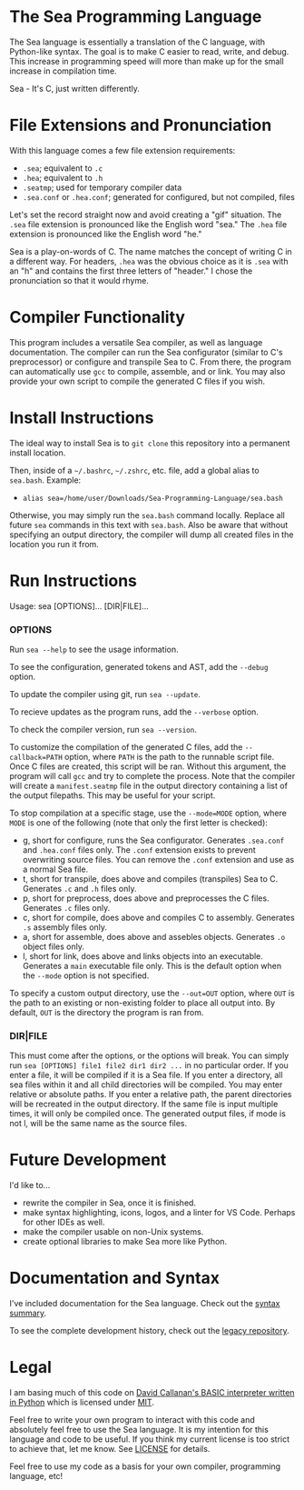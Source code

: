 # The Sea Programming Language
The Sea language is essentially a translation of the C language, with Python-like syntax. The goal is to make C easier to read, write, and debug. This increase in programming speed will more than make up for the small increase in compilation time.

Sea - It's C, just written differently.

# File Extensions and Pronunciation
With this language comes a few file extension requirements:
* `.sea`; equivalent to `.c`
* `.hea`; equivalent to `.h`
* `.seatmp`; used for temporary compiler data
* `.sea.conf` or `.hea.conf`; generated for configured, but not compiled, files

Let's set the record straight now and avoid creating a "gif" situation.
The `.sea` file extension is pronounced like the English word "sea."
The `.hea` file extension is pronounced like the English word "he."

Sea is a play-on-words of C.
The name matches the concept of writing C in a different way.
For headers, `.hea` was the obvious choice as it is `.sea` with an "h" and contains the first three letters of "header." I chose the pronunciation so that it would rhyme.

# Compiler Functionality
This program includes a versatile Sea compiler, as well as language documentation.
The compiler can run the Sea configurator (similar to C's preprocessor) or configure and transpile Sea to C.
From there, the program can automatically use `gcc` to compile, assemble, and or link.
You may also provide your own script to compile the generated C files if you wish.

# Install Instructions
The ideal way to install Sea is to `git clone` this repository into a permanent install location.

Then, inside of a `~/.bashrc`, `~/.zshrc`, etc. file, add a global alias to `sea.bash`.
Example:
- `alias sea=/home/user/Downloads/Sea-Programming-Language/sea.bash`

Otherwise, you may simply run the `sea.bash` command locally.
Replace all future `sea` commands in this text with `sea.bash`.
Also be aware that without specifying an output directory, the compiler will dump all created files in the location you run it from.

# Run Instructions
Usage: sea [OPTIONS]... [DIR|FILE]...

### OPTIONS
Run `sea --help` to see the usage information.

To see the configuration, generated tokens and AST, add the `--debug` option.

To update the compiler using git, run `sea --update`.

To recieve updates as the program runs, add the `--verbose` option.

To check the compiler version, run `sea --version`.

To customize the compilation of the generated C files, add the `--callback=PATH` option, where `PATH` is the path to the runnable script file.
Once C files are created, this script will be ran.
Without this argument, the program will call `gcc` and try to complete the process.
Note that the compiler will create a `manifest.seatmp` file in the output directory containing a list of the output filepaths. This may be useful for your script.

To stop compilation at a specific stage, use the `--mode=MODE` option, where `MODE` is one of the following (note that only the first letter is checked):
* g, short for configure, runs the Sea configurator.
Generates `.sea.conf` and `.hea.conf` files only.
The `.conf` extension exists to prevent overwriting source files.
You can remove the `.conf` extension and use as a normal Sea file.
* t, short for transpile, does above and compiles (transpiles) Sea to C.
Generates `.c` and `.h` files only.
* p, short for preprocess, does above and preprocesses the C files.
Generates `.c` files only.
* c, short for compile, does above and compiles C to assembly.
Generates `.s` assembly files only.
* a, short for assemble, does above and assebles objects.
Generates `.o` object files only.
* l, short for link, does above and links objects into an executable.
Generates a `main` executable file only.
This is the default option when the `--mode` option is not specified.

To specify a custom output directory, use the `--out=OUT` option, where `OUT` is the path to an existing or non-existing folder to place all output into.
By default, `OUT` is the directory the program is ran from.

### DIR|FILE
This must come after the options, or the options will break.
You can simply run `sea [OPTIONS] file1 file2 dir1 dir2 ...` in no particular order.
If you enter a file, it will be compiled if it is a Sea file.
If you enter a directory, all sea files within it and all child directories will be compiled.
You may enter relative or absolute paths.
If you enter a relative path, the parent directories will be recreated in the output directory.
If the same file is input multiple times, it will only be compiled once.
The generated output files, if mode is not l, will be the same name as the source files.

# Future Development
I'd like to...
* rewrite the compiler in Sea, once it is finished.
* make syntax highlighting, icons, logos, and a linter for VS Code.
Perhaps for other IDEs as well.
* make the compiler usable on non-Unix systems.
* create optional libraries to make Sea more like Python.

# Documentation and Syntax
I've included documentation for the Sea language.
Check out the [syntax summary](./docs/syntax-summary.adoc).

To see the complete development history, check out the [legacy repository](https://github.com/DavidMacDonald11/Sea-Programming-Language-LEGACY).

# Legal
I am basing much of this code on [David Callanan's BASIC interpreter written in Python](https://github.com/davidcallanan/py-myopl-code) which is licensed under [MIT](https://github.com/davidcallanan/py-myopl-code/blob/master/LICENSE).

Feel free to write your own program to interact with this code and absolutely feel free to use the Sea language. It is my intention for this language and code to be useful. If you think my current license is too strict to achieve that, let me know. See [LICENSE](./LICENSE) for details.

Feel free to use my code as a basis for your own compiler, programming language, etc!
